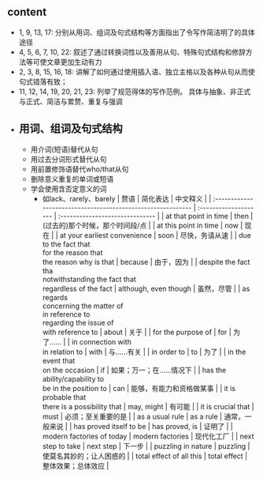 ## content
- 1, 9, 13, 17: 分别从用词、组词及句式结构等方面指出了令写作简洁明了的具体途径
- 4, 5, 6, 7, 10, 22: 叙述了通过转换词性以及善用从句、特殊句式结构和修辞方法等可使文章更加生动有力
- 2, 3, 8, 15, 16, 18: 讲解了如何通过使用插入语、独立主格以及各种从句从而使句式错落有致；
- 11, 12, 14, 19, 20, 21, 23: 列举了规范得体的写作范例。
  具体与抽象、非正式与正式、简洁与累赘、重复与强调
- ## 用词、组词及句式结构
  - 用介词(短语)替代从句
  - 用过去分词形式替代从句
  - 用前置修饰语替代who/that从句
  - 删除意义重复的单词或短语
  - 学会使用含否定意义的词
    - 如lack、rarely、barely
      | 赘语                                                         | 简化表达              | 中文释义                        |
      | :----------------------------------------------------------- | :-------------------- | :------------------------------ |
      | at that point in time                                        | then                  | (过去的)那个时候，那个时间段/点 |
      | at this point in time                                        | now                   | 现在                            |
      | at your earliest convenience                                 | soon                  | 尽快，务请从速                  |
      | due to the fact that <br>for the reason that<br>the reason why is that | because               | 由于，因为                      |
      | despite the fact tha<br>notwithstanding the fact that<br>regardless of the fact | although, even though | 虽然，尽管                      |
      | as regards<br>concerning the matter of<br>in reference to<br>regarding the issue of<br>with reference to | about                 | 关于                            |
      | for the purpose of                                           | for                   | 为了……                          |
      | in connection with<br>in relation to                         | with                  | 与……有关                        |
      | in order to                                                  | to                    | 为了                            |
      | in the event that<br>on the occasion                         | if                    | 如果；万一；在……情况下          |
      | has the ability/capability to<br>be in the position to       | can                   | 能够，有能力和资格做某事        |
      | it is probable that<br>there is a possibility that           | may, might            | 有可能                          |
      | it is crucial that                                           | must                  | 必须；至关重要的是              |
      | as a usual rule                                              | as a rule             | 通常，一般来说                  |
      | has proved itself to be                                      | has proved, is        | 证明了                          |
      | modern factories of today                                    | modern factories      | 现代化工厂                      |
      | next step to take                                            | next step             | 下一步                          |
      | puzzling in nature                                           | puzzling              | 使莫名其妙的；让人困惑的        |
      | total effect of all this                                     | total effect          | 整体效果；总体效应              |